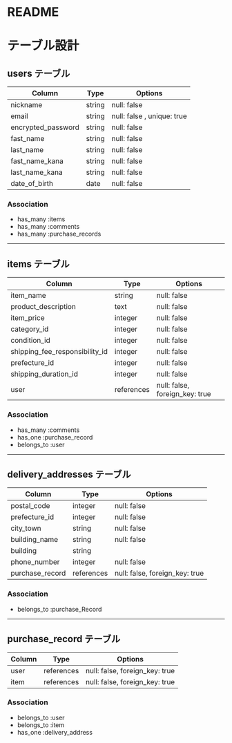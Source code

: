 # README
# テーブル設計

## users テーブル

| Column             | Type   | Options                   |
| ------------------ | ------ | ------------------------- |
| nickname           | string | null: false               |
| email              | string | null: false , unique: true|
| encrypted_password | string | null: false               |
|   fast_name        | string | null: false               |
|   last_name        | string | null: false               |
|   fast_name_kana   | string | null: false               |
|   last_name_kana   | string | null: false               |
|   date_of_birth    | date   | null: false               |


### Association

- has_many :items
- has_many :comments
- has_many :purchase_records

-------------------------------------------------------

## items テーブル <!-- 商品情報 -->

| Column                          | Type      | Options                        |
| ------------------------------- | --------- | ------------------------------ |
| item_name                       | string    | null: false                    |
| product_description             | text      | null: false                    | <!--商品説明 -->
| item_price                      | integer   | null: false                    | <!-- アクティブハッシュには_idをつける -->
| category_id                     | integer   | null: false                    |  <!-- カテゴリ -->
| condition_id                    | integer   | null: false                    |  <!-- 商品の状態 -->
| shipping_fee_responsibility_id  | integer   | null: false                    |  <!-- 配送料負担 -->
| prefecture_id                   | integer   | null: false                    |  <!-- 発送元 -->
| shipping_duration_id            | integer   | null: false                    |  <!-- 発送までの日数 -->
| user                            | references| null: false, foreign_key: true | <!-- 出品者のユーザーid -->
 

### Association

- has_many :comments
- has_one  :purchase_record
- belongs_to :user
-------------------------------------------------------

## delivery_addresses テーブル　<!-- 配送先住所 -->

| Column              | Type       | Options                        |
| ------------------- | ---------- | ------------------------------ |
| postal_code         | integer    | null: false                    | <!-- 郵便番号 -->
| prefecture_id       | integer    | null: false                    | <!-- 都道府県はアクティブハッシュで -->
| city_town           | string     | null: false                    |<!-- 市区町村 -->
| building_name       | string     | null: false                    | <!-- 番地 -->
| building            | string     |                                |<!-- 建物名（任意） -->
| phone_number        | integer    | null: false                    |<!-- 電話番号 -->
| purchase_record     | references | null: false, foreign_key: true |<!-- 購入者、購入したもののid -->

### Association

- belongs_to :purchase_Record
-------------------------------------------------------

## purchase_record テーブル <!-- 購入記録 -->

| Column                 | Type       | Options                        |
| ---------------------- | ---------- | ------------------------------ |
| user                   | references | null: false, foreign_key: true |
| item                   | references | null: false, foreign_key: true |


### Association
- belongs_to :user
- belongs_to :item
- has_one :delivery_address

